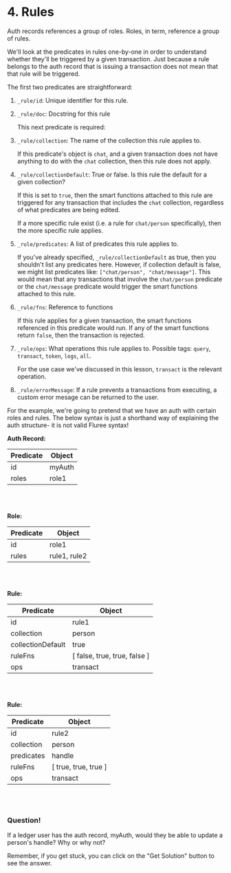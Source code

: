 # 4. Rules

Auth records references a group of roles. Roles, in term, reference a group of rules.

We'll look at the predicates in rules one-by-one in order to understand whether they'll be triggered by a given transaction. Just because a rule belongs to the auth record that is issuing a transaction does not mean that that rule will be triggered.

The first two predicates are straightforward:

1. `_rule/id`: Unique identifier for this rule.
2. `_rule/doc`: Docstring for this rule

   This next predicate is required:

3. `_rule/collection`: The name of the collection this rule applies to.

   If this predicate's object is `chat`, and a given transaction does not have anything to do with the `chat` collection, then this rule does not apply.

4. `_rule/collectionDefault`: True or false. Is this rule the default for a given collection?

   If this is set to `true`, then the smart functions attached to this rule are triggered for any transaction that includes the `chat` collection, regardless of what predicates are being edited.

   If a more specific rule exist (i.e. a rule for `chat/person` specifically), then the more specific rule applies.

5. `_rule/predicates`: A list of predicates this rule applies to.

   If you've already specified, `_rule/collectionDefault` as true, then you shouldn't list any predicates here. However, if collection default is false, we might list predicates like: `["chat/person", "chat/message"]`. This would mean that any transactions that involve the `chat/person` predicate or the `chat/message` predicate would trigger the smart functions attached to this rule.

6. `_rule/fns`: Reference to functions

   If this rule applies for a given transaction, the smart functions referenced in this predicate would run. If any of the smart functions return `false`, then the transaction is rejected.

7. `_rule/ops`: What operations this rule applies to. Possible tags: `query`, `transact`, `token`, `logs`, `all`.

   For the use case we've discussed in this lesson, `transact` is the relevant operation.

8. `_rule/errorMessage`: If a rule prevents a transactions from executing, a custom error mesage can be returned to the user.

For the example, we're going to pretend that we have an auth with certain roles and rules. The below syntax is just a shorthand way of explaining the auth structure- it is not valid Fluree syntax!

**Auth Record:**

| Predicate | Object |
| --------- | ------ |
| id        | myAuth |
| roles     | role1  |

<br/>
<br/>

**Role:**

| Predicate | Object       |
| --------- | ------------ |
| id        | role1        |
| rules     | rule1, rule2 |

<br/>
<br/>

**Rule:**

| Predicate         | Object                       |
| ----------------- | ---------------------------- |
| id                | rule1                        |
| collection        | person                       |
| collectionDefault | true                         |
| ruleFns           | [ false, true, true, false ] |
| ops               | transact                     |

<br/>
<br/>

**Rule:**

| Predicate  | Object               |
| ---------- | -------------------- |
| id         | rule2                |
| collection | person               |
| predicates | handle               |
| ruleFns    | [ true, true, true ] |
| ops        | transact             |

<br/>
<br/>

<div class="challenge">
<h3>Question!</h3>
<p>If a ledger user has the auth record, myAuth, would they be able to update a person's handle? Why or why not?</p>
<p>Remember, if you get stuck, you can click on the "Get Solution" button to see the answer.</p>
</div>
